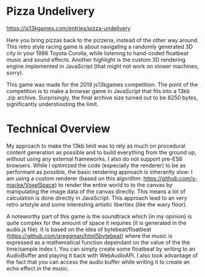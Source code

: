# Pizza Undelivery #

https://js13kgames.com/entries/pizza-undelivery

Here you bring pizzas back to the pizzeria, instead of the other way around. 
This retro style racing game is about navigating a randomly generated 3D city 
in your 1986 Toyota Corolla, while listening to hand-coded floatbeat music 
and sound effects. Another highlight is the custom 3D rendering engine 
implemented in JavaScript (that might not work on slower machines, sorry).

This game was made for the 2019 js13kgames competition. The point of the 
competition is to make a browser game in JavaScript that fits into a 13kb 
.zip archive. Surprisingly, the final archive size turned out to be 8250 
bytes, significantly undershooting the limit.

# Technical Overview #

My approach to make the 13kb limit was to rely as much on procedural 
content generation as possible and to build everything from the ground up, 
without using any external frameworks. I also do not support pre-ES6 
browsers. While I optimized the code (especially the renderer) to be as 
performant as possible, the basic rendering approach is inherantly slow: I 
am using a custom renderer (based on this algorithm: 
https://github.com/s-macke/VoxelSpace) to render the entire world to to the 
canvas by manipulating the image data of the canvas directly. This means a 
lot of calculation is done directly in JavaScript. This approach lead to 
an very retro artstyle and some interesting artistic liberties (like the wavy 
floor).

A noteworthy part of this game is the soundtrack which (in my opinion) is 
quite complex for the amount of space it requires (it is generated in the 
audio.js file). It is based on the idea of bytebeat/floatbeat 
(https://github.com/greggman/html5bytebeat) where the music is expressed 
as a mathematical function dependant on the value of the the time/sample 
index t. You can simply create some floatbeat by writing to an AudioBuffer 
and playing it back with WebAudioAPI. I also took advantage of the fact that 
you can access the audio buffer while writing it to create an echo effect in 
the music.
